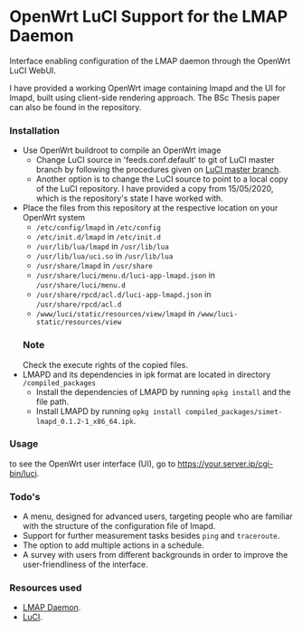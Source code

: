 # OpenWrt LuCI Support for the LMAP Daemon
Interface enabling configuration of the LMAP daemon through the OpenWrt LuCI WebUI.

I have provided a working OpenWrt image containing lmapd and the UI for lmapd, built using client-side rendering approach. The BSc Thesis paper can also be found in the repository.

### Installation
- Use OpenWrt buildroot to compile an OpenWrt image
  * Change LuCI source in 'feeds.conf.default' to git of LuCI master branch by following the procedures given on [LuCI master branch](https://github.com/openwrt/luci.git).
  * Another option is to change the LuCI source to point to a local copy of the LuCI repository. I have provided a copy from 15/05/2020, which is the repository's state I have worked with.
- Place the files from this repository at the respective location on your OpenWrt system
  * `/etc/config/lmapd` in `/etc/config`
  * `/etc/init.d/lmapd` in `/etc/init.d`
  * `/usr/lib/lua/lmapd` in `/usr/lib/lua`
  * `/usr/lib/lua/uci.so` in `/usr/lib/lua`
  * `/usr/share/lmapd` in `/usr/share`
  * `/usr/share/luci/menu.d/luci-app-lmapd.json` in `/usr/share/luci/menu.d`
  * `/usr/share/rpcd/acl.d/luci-app-lmapd.json` in `/usr/share/rpcd/acl.d`
  * `/www/luci/static/resources/view/lmapd` in `/www/luci-static/resources/view`
  ### Note
  Check the execute rights of the copied files.
- LMAPD and its dependencies in ipk format are located in directory `/compiled_packages`
  * Install the dependencies of LMAPD by running `opkg install` and the file path.
  * Install LMAPD by running `opkg install compiled_packages/simet-lmapd_0.1.2-1_x86_64.ipk`.
 ### Usage
 to see the OpenWrt user interface (UI), go to https://your.server.ip/cgi-bin/luci.
 ### Todo's
  - A menu, designed for advanced users, targeting people who are familiar with the structure of the configuration file of lmapd.
  - Support for further measurement tasks besides `ping` and `traceroute`.
  - The option to add multiple actions in a schedule.
  - A survey with users from different backgrounds in order to improve the user-friendliness of the interface.
 ### Resources used
  - [LMAP Daemon](https://github.com/simetnicbr/simet-lmapd).
  - [LuCI](https://github.com/openwrt/luci.git).
